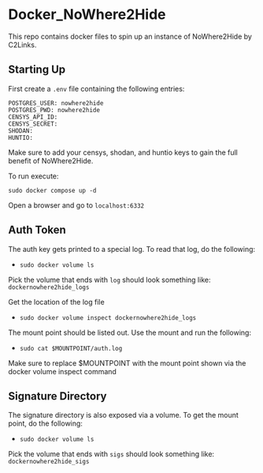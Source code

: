 # Docker_NoWhere2Hide

This repo contains docker files to spin up an instance of NoWhere2Hide by C2Links.

## Starting Up

First create a `.env` file containing the following entries:

```
POSTGRES_USER: nowhere2hide
POSTGRES_PWD: nowhere2hide
CENSYS_API_ID: 
CENSYS_SECRET: 
SHODAN: 
HUNTIO: 
```
Make sure to add your censys, shodan, and huntio keys to gain the full benefit of NoWhere2Hide.

To run execute:

```
sudo docker compose up -d
```

Open a browser and go to `localhost:6332`

## Auth Token

The auth key gets printed to a special log.  To read that log, do the following:

- `sudo docker volume ls`

Pick the volume that ends with `log` should look something like: `dockernowhere2hide_logs`

Get the location of the log file

- `sudo docker volume inspect dockernowhere2hide_logs`

The mount point should be listed out.  Use the mount and run the following:

- `sudo cat $MOUNTPOINT/auth.log`

Make sure to replace $MOUNTPOINT with the mount point shown via the docker volume inspect command

## Signature Directory

The signature directory is also exposed via a volume.  To get the mount point, do the following:

- `sudo docker volume ls`

Pick the volume that ends with `sigs` should look something like: `dockernowhere2hide_sigs`

